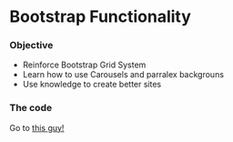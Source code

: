 # Bootstrap Functionality

### Objective

* Reinforce Bootstrap Grid System
* Learn how to use Carousels and parralex backgrouns
* Use knowledge to create better sites

### The code

Go to [this guy!](HTMLIntroductory/archives/Exercises.zip)
